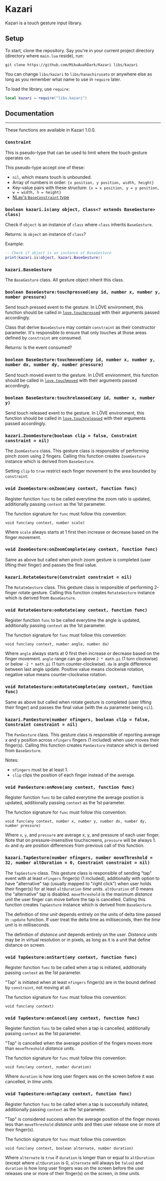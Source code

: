 Kazari
=====

Kazari is a touch gesture input library.

Setup
-----

To start, clone the repository. Say you're in your current project directory (directory where `main.lua` reside), run:

```
git clone https://github.com/MikuAuahDark/Kazari libs/kazari
```

You can change `libs/kazari` to `libs/hanachirusato` or anywhere else as long as you remember what name to use in `require` later.

To load the library, use `require`:

```lua
local kazari = require("libs.kazari")
```

Documentation
-----

***********

These functions are available in Kazari 1.0.0.

### `Constraint`

This is pseudo-type that can be used to limit where the touch gesture operates on.

This pseudo-type accept one of these:
* `nil`, which means touch is unbounded.
* Array of numbers in order: `{x position, y position, width, height}`
* Key-value pairs with these structure: `{x = x position, y = y position, w = width, h = height}`
* [NLay's `BaseConstraint` type](https://github.com/MikuAuahDark/NPad93#nlay)

### `boolean kazari.is(any object, Class<? extends BaseGesture> class)`

Check if `object` is an instance of `class` where `class` inherits `BaseGesture`.

Returns: is `object` an instance of `class`?

Example:
```lua
-- Check if object is an instance of BaseGesture
print(kazari.is(object, kazari.BaseGesture))
```

### `kazari.BaseGesture`

The `BaseGesture` class. All gesture object inherit this class.

### `boolean BaseGesture:touchpressed(any id, number x, number y, number pressure)`

Send touch pressed event to the gesture. In LÖVE environment, this function should be called in
[`love.touchpressed`](https://love2d.org/wiki/love.touchpressed) with their arguments passed accordingly.

Class that derive `BaseGesture` may contain `constraint` as their constructor parameter. It's responsible to ensure
that only touches at those areas defined by `constraint` are consumed.

Returns: Is the event consumed?

### `boolean BaseGesture:touchmoved(any id, number x, number y, number dx, number dy, number pressure)`

Send touch moved event to the gesture. In LÖVE environment, this function should be called in
[`love.touchmoved`](https://love2d.org/wiki/love.touchmoved) with their arguments passed accordingly.

### `boolean BaseGesture:touchreleased(any id, number x, number y)`

Send touch released event to the gesture. In LÖVE environment, this function should be called in
[`love.touchreleased`](https://love2d.org/wiki/love.touchreleased) with their arguments passed accordingly.

### `kazari.ZoomGesture(boolean clip = false, Constraint constraint = nil)`

The `ZoomGesture` class. This gesture class is responsible of performing pinch zoom using 2 fingers.
Calling this function creates `ZoomGesture` instance which is derived from `BaseGesture`.

Setting `clip` to `true` restrict each finger movement to the area bounded by `constraint`.

### `void ZoomGesture:onZoom(any context, function func)`

Register function `func` to be called everytime the zoom ratio is updated, additionally passing
`context` as the 1st parameter.

The function signature for `func` must follow this convention:

```
void func(any context, number scale)
```

Where `scale` always starts at 1 first then increase or decrease based on the finger movement.

### `void ZoomGesture:onZoomComplete(any context, function func)`

Same as above but called when pinch zoom gesture is completed (user lifting their finger) and passes
the final value.

### `kazari.RotateGesture(Constraint constraint = nil)`

The `RotateGesture` class. This gesture class is responsible of performing 2-finger rotate gesture.
Calling this function creates `RotateGesture` instance which is derived from `BaseGesture`.

### `void RotateGesture:onRotate(any context, function func)`

Register function `func` to be called everytime the angle is updated, additionally passing
`context` as the 1st parameter.

The function signature for `func` must follow this convention:

```
void func(any context, number angle, number da)
```

Where `angle` always starts at 0 first then increase or decrease based on the finger movement. `angle`
range can go above `2 * math.pi` (1 turn clockwise) or below `-2 * math.pi` (1 turn counter-clockwise).
`da` is angle difference between last angle update. Positive value means clockwise rotation, negative value
means counter-clockwise rotation.

### `void RotateGesture:onRotateComplete(any context, function func)`

Same as above but called when rotate gesture is completed (user lifting their finger) and passes
the final value (with the `da` parameter being `nil`).

### `kazari.PanGesture(number nfingers, boolean clip = false, Constraint constraint = nil)`

The `PanGesture` class. This gesture class is responsible of reporting average x and y position across
`nfingers` fingers (1 included) when user moves their finger(s). Calling this function creates `PanGesture`
instance which is derived from `BaseGesture`.

Notes:

* `nfingers` must be at least 1.
* `clip` clips the position of each finger instead of the average.

### `void PanGesture:onMove(any context, function func)`

Register function `func` to be called everytime the average position is updated, additionally passing
`context` as the 1st parameter.

The function signature for `func` must follow this convention:

```
void func(any context, number x, number y, number dx, number dy, number pressure)
```

Where `x`, `y`, and `pressure` are average x, y, and pressure of each user finger. Note that on
pressure-insensitive touchscreens, `pressure` will be always 1. `dx` and `dy` are position differences from
previous call of this function.

### `kazari.TapGesture(number nfingers, number moveThreshold = 32, number altDuration = 0, Constraint constraint = nil)`

The `TapGesture` class. This gesture class is responsible of sending "tap" event with at least `nfingers`
finger(s) (1 included), additionally with option to have "alternative" tap (usually mapped to "right click") when
user holds their finger(s) for at least `altDuration` _time units_. `altDuration` of 0 means the "alternative" tap
is disabled. `moveThreshold` is the maximum _distance unit_ the user finger can move before the tap is cancelled.
Calling this function creates `TapGesture` instance which is derived from `BaseGesture`.

The definition of _time unit_ depends entirely on the units of delta time passed in `:update` function. If user
treat the delta time as milliseconds, then the _time unit_ is in milliseconds.

The definition of _distance unit_ depends entirely on the user. _Distance units_ may be in virtual resolution
or in pixels, as long as it is a unit that define distance on screen.

### `void TapGesture:onStart(any context, function func)`

Register function `func` to be called when a tap is initiated, additionally passing `context` as the 1st parameter.

"Tap" is initiated when at least `nfingers` finger(s) are in the bound defined by `constraint`, not moving at all.

The function signature for `func` must follow this convention:

```
void func(any context)
```

### `void TapGesture:onCancel(any context, function func)`

Register function `func` to be called when a tap is cancelled, additionally passing `context` as the 1st parameter.

"Tap" is cancelled when the average position of the fingers moves more than `moveThreshold` _distance units_.

The function signature for `func` must follow this convention:

```
void func(any context, number duration)
```

Where `duration` is how long user fingers was on the screen before it was cancelled, in _time units_.

### `void TapGesture:onTap(any context, function func)`

Register function `func` to be called when a tap is successfully initiated, additionally passing `context` as the
1st parameter.

"Tap" is considered success when the average position of the finger moves less than `moveThreshold` _distance units_
and then user release one or more of their finger(s).

The function signature for `func` must follow this convention:

```
void func(any context, boolean alternate, number duration)
```

Where `alternate` is `true` if `duration` is longer than or equal to `altDuration` (except where `altDuration` is
0, `alternate` will always be `false`) and `duration` is how long user fingers was on the screen before the user
releases one or more of their finger(s) on the screen, in _time units_.
